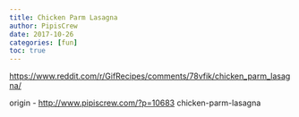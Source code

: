 ```yaml
---
title: Chicken Parm Lasagna
author: PipisCrew
date: 2017-10-26
categories: [fun]
toc: true
---
```


https://www.reddit.com/r/GifRecipes/comments/78vfik/chicken_parm_lasagna/

origin - http://www.pipiscrew.com/?p=10683 chicken-parm-lasagna